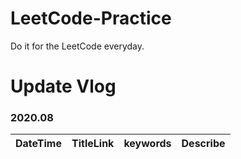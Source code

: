 # LeetCode-Practice
Do it for the LeetCode everyday.

# Update Vlog
### 2020.08

|DateTime|TitleLink|keywords|Describe|
| ------ | ------- | ------ | ------ |
